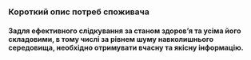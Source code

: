 ### Короткий опис потреб споживача
#### Задля ефективного слідкування за станом здоровʼя та усіма його складовими, в тому числі за рівнем шуму навколишнього середовища, необхідно отримувати вчасну та якісну інформацію.

